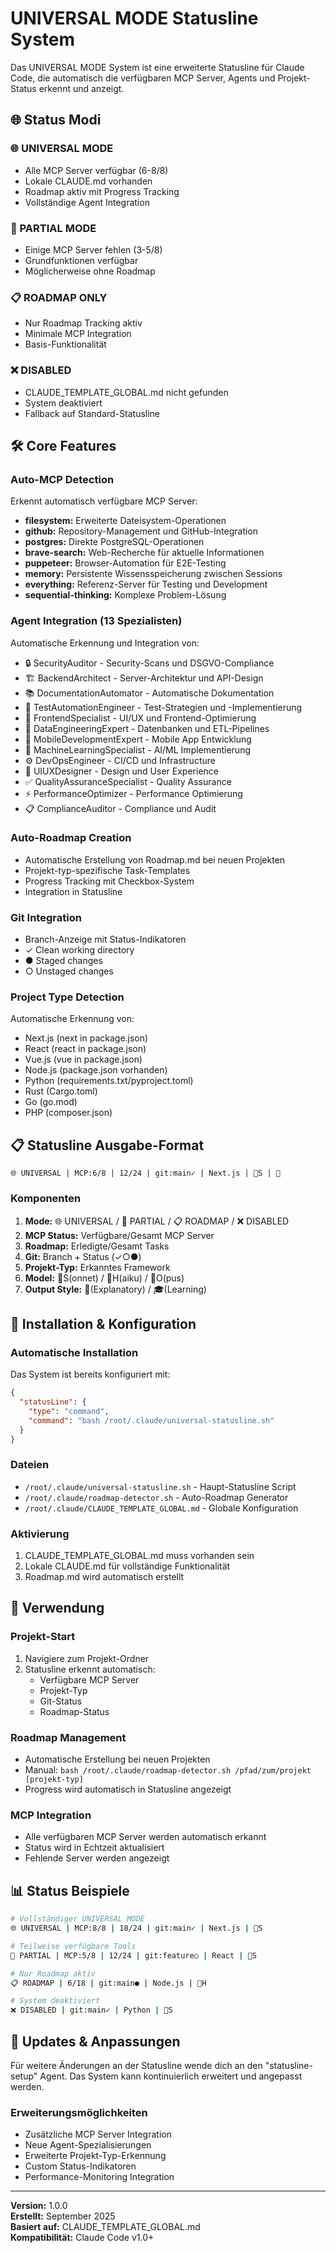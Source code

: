 # UNIVERSAL MODE Statusline System

Das UNIVERSAL MODE System ist eine erweiterte Statusline für Claude Code, die automatisch die verfügbaren MCP Server, Agents und Projekt-Status erkennt und anzeigt.

## 🌐 Status Modi

### 🌐 UNIVERSAL MODE
- Alle MCP Server verfügbar (6-8/8)
- Lokale CLAUDE.md vorhanden
- Roadmap aktiv mit Progress Tracking
- Vollständige Agent Integration

### 🔧 PARTIAL MODE  
- Einige MCP Server fehlen (3-5/8)
- Grundfunktionen verfügbar
- Möglicherweise ohne Roadmap

### 📋 ROADMAP ONLY
- Nur Roadmap Tracking aktiv
- Minimale MCP Integration
- Basis-Funktionalität

### ❌ DISABLED
- CLAUDE_TEMPLATE_GLOBAL.md nicht gefunden
- System deaktiviert
- Fallback auf Standard-Statusline

## 🛠️ Core Features

### Auto-MCP Detection
Erkennt automatisch verfügbare MCP Server:
- **filesystem:** Erweiterte Dateisystem-Operationen
- **github:** Repository-Management und GitHub-Integration  
- **postgres:** Direkte PostgreSQL-Operationen
- **brave-search:** Web-Recherche für aktuelle Informationen
- **puppeteer:** Browser-Automation für E2E-Testing
- **memory:** Persistente Wissensspeicherung zwischen Sessions
- **everything:** Referenz-Server für Testing und Development
- **sequential-thinking:** Komplexe Problem-Lösung

### Agent Integration (13 Spezialisten)
Automatische Erkennung und Integration von:
- 🔒 SecurityAuditor - Security-Scans und DSGVO-Compliance
- 🏗️ BackendArchitect - Server-Architektur und API-Design
- 📚 DocumentationAutomator - Automatische Dokumentation
- 🧪 TestAutomationEngineer - Test-Strategien und -Implementierung
- 🎨 FrontendSpecialist - UI/UX und Frontend-Optimierung
- 💾 DataEngineeringExpert - Datenbanken und ETL-Pipelines
- 📱 MobileDevelopmentExpert - Mobile App Entwicklung
- 🤖 MachineLearningSpecialist - AI/ML Implementierung
- ⚙️ DevOpsEngineer - CI/CD und Infrastructure
- 🎯 UIUXDesigner - Design und User Experience
- ✅ QualityAssuranceSpecialist - Quality Assurance
- ⚡ PerformanceOptimizer - Performance Optimierung
- 📋 ComplianceAuditor - Compliance und Audit

### Auto-Roadmap Creation
- Automatische Erstellung von Roadmap.md bei neuen Projekten
- Projekt-typ-spezifische Task-Templates
- Progress Tracking mit Checkbox-System
- Integration in Statusline

### Git Integration
- Branch-Anzeige mit Status-Indikatoren
- ✓ Clean working directory
- ● Staged changes
- ○ Unstaged changes

### Project Type Detection
Automatische Erkennung von:
- Next.js (next in package.json)
- React (react in package.json)
- Vue.js (vue in package.json)
- Node.js (package.json vorhanden)
- Python (requirements.txt/pyproject.toml)
- Rust (Cargo.toml)
- Go (go.mod)
- PHP (composer.json)

## 📋 Statusline Ausgabe-Format

```
🌐 UNIVERSAL | MCP:6/8 | 12/24 | git:main✓ | Next.js | 🧠S | 📖
```

### Komponenten
1. **Mode:** 🌐 UNIVERSAL / 🔧 PARTIAL / 📋 ROADMAP / ❌ DISABLED
2. **MCP Status:** Verfügbare/Gesamt MCP Server
3. **Roadmap:** Erledigte/Gesamt Tasks
4. **Git:** Branch + Status (✓○●)
5. **Projekt-Typ:** Erkanntes Framework
6. **Model:** 🧠S(onnet) / 🧠H(aiku) / 🧠O(pus)
7. **Output Style:** 📖(Explanatory) / 🎓(Learning)

## 🔧 Installation & Konfiguration

### Automatische Installation
Das System ist bereits konfiguriert mit:
```json
{
  "statusLine": {
    "type": "command",
    "command": "bash /root/.claude/universal-statusline.sh"
  }
}
```

### Dateien
- `/root/.claude/universal-statusline.sh` - Haupt-Statusline Script
- `/root/.claude/roadmap-detector.sh` - Auto-Roadmap Generator
- `/root/.claude/CLAUDE_TEMPLATE_GLOBAL.md` - Globale Konfiguration

### Aktivierung
1. CLAUDE_TEMPLATE_GLOBAL.md muss vorhanden sein
2. Lokale CLAUDE.md für vollständige Funktionalität
3. Roadmap.md wird automatisch erstellt

## 🚀 Verwendung

### Projekt-Start
1. Navigiere zum Projekt-Ordner
2. Statusline erkennt automatisch:
   - Verfügbare MCP Server
   - Projekt-Typ
   - Git-Status
   - Roadmap-Status

### Roadmap Management
- Automatische Erstellung bei neuen Projekten
- Manual: `bash /root/.claude/roadmap-detector.sh /pfad/zum/projekt [projekt-typ]`
- Progress wird automatisch in Statusline angezeigt

### MCP Integration
- Alle verfügbaren MCP Server werden automatisch erkannt
- Status wird in Echtzeit aktualisiert
- Fehlende Server werden angezeigt

## 📊 Status Beispiele

```bash
# Vollständiger UNIVERSAL MODE
🌐 UNIVERSAL | MCP:8/8 | 18/24 | git:main✓ | Next.js | 🧠S

# Teilweise verfügbare Tools
🔧 PARTIAL | MCP:5/8 | 12/24 | git:feature○ | React | 🧠S

# Nur Roadmap aktiv
📋 ROADMAP | 6/18 | git:main● | Node.js | 🧠H

# System deaktiviert
❌ DISABLED | git:main✓ | Python | 🧠S
```

## 🔄 Updates & Anpassungen

Für weitere Änderungen an der Statusline wende dich an den "statusline-setup" Agent. Das System kann kontinuierlich erweitert und angepasst werden.

### Erweiterungsmöglichkeiten
- Zusätzliche MCP Server Integration
- Neue Agent-Spezialisierungen
- Erweiterte Projekt-Typ-Erkennung
- Custom Status-Indikatoren
- Performance-Monitoring Integration

---

**Version:** 1.0.0  
**Erstellt:** September 2025  
**Basiert auf:** CLAUDE_TEMPLATE_GLOBAL.md  
**Kompatibilität:** Claude Code v1.0+